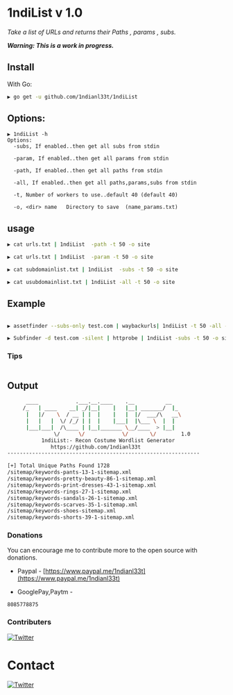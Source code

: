 
# 1ndiList v 1.0


*Take a list of URLs and returns their Paths , params , subs.*

***Warning: This is a work in progress.***

## Install

With Go:

```bash
▶ go get -u github.com/1ndianl33t/1ndiList

```
## Options:

```
▶ 1ndiList -h
Options:
  -subs, If enabled..then get all subs from stdin
  
  -param, If enabled..then get all params from stdin
 
  -path, If enabled..then get all paths from stdin

  -all, If enabled..then get all paths,params,subs from stdin
 
  -t, Number of workers to use..default 40 (default 40)
  
  -o, <dir> name   Directory to save  (name_params.txt)
```
## usage
```bash
▶ cat urls.txt | 1ndiList  -path -t 50 -o site

▶ cat urls.txt | 1ndiList  -param -t 50 -o site

▶ cat subdomainlist.txt | 1ndiList  -subs -t 50 -o site

▶ cat usubdomainlist.txt | 1ndiList -all -t 50 -o site 
```
## Example
```bash

▶ assetfinder --subs-only test.com | waybackurls| 1ndiList -t 50 -all -o test.com

▶ Subfinder -d test.com -silent | httprobe | 1ndiList -subs -t 50 -o site.com

```
### Tips
```

```
## Output
```bash
      ____            .___.__.____    .__          __
     /_   | ____    __| _/|__|    |   |__| _______/  |_
      |   |/    \  / __ | |  |    |   |  |/  ___/\   __\
      |   |   |  \/ /_/ | |  |    |___|  |\___ \  |  |
      |___|___|  /\____ | |__|_______ \__/____  > |__|
               \/      \/            \/       \/        1.0
           1ndiList:- Recon Costume Wordlist Generator
              https://github.com/1ndianl33t
--------------------------------------------------------------

[+] Total Unique Paths Found 1728
/sitemap/keywords-pants-13-1-sitemap.xml
/sitemap/keywords-pretty-beauty-86-1-sitemap.xml
/sitemap/keywords-print-dresses-43-1-sitemap.xml
/sitemap/keywords-rings-27-1-sitemap.xml
/sitemap/keywords-sandals-26-1-sitemap.xml
/sitemap/keywords-scarves-35-1-sitemap.xml
/sitemap/keywords-shoes-sitemap.xml
/sitemap/keywords-shorts-39-1-sitemap.xml
```

### Donations
You can encourage me to contribute more to the open source with donations.

- Paypal - [https://www.paypal.me/1ndianl33t](https://www.paypal.me/1ndianl33t)

- GooglePay,Paytm -

`8085778875`

### Contributers

[![Twitter](https://img.shields.io/badge/twitter-@shivangx01b-blue.svg)](https://twitter.com/shivangx01b)

# Contact
[![Twitter](https://img.shields.io/badge/twitter-@1ndianl33t-blue.svg)](https://twitter.com/1ndianl33t)



